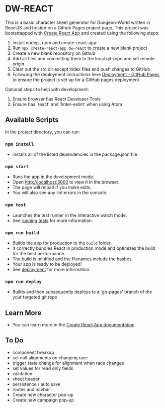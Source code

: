 # DW-REACT

This is a basic character sheet generator for Dungeon-World written in ReactJS and hosted on a Github Pages project page. This project was bootstrapped with [Create React App](https://github.com/facebook/create-react-app) and created using the following steps:
1. Install nodejs, npm and create-react-app
2. Run `npx create-react-app dw-react` to create a new blank project
3. Create a new blank repository on Github
4. Add all files and committing them to the local git-repo and set remote origin
5. Clear out the src dir except index files and push changes to GitHub
6. Following the deployment instructions here [Deployment - GitHub Pages](https://create-react-app.dev/docs/deployment/#github-pages) to ensure the project is set up for a GitHub pages deployment

Optional steps to help with development:
1. Ensure browser has React Developer Tools
2. Ensure has 'react' and 'linter-eslint' when using Atom

## Available Scripts

In the project directory, you can run:

### `npm install`

- installs all of the listed dependencies in the package.json file

### `npm start`

- Runs the app in the development mode.
- Open [http://localhost:3000](http://localhost:3000) to view it in the browser.
- The page will reload if you make edits.
- You will also see any lint errors in the console.

### `npm test`

- Launches the test runner in the interactive watch mode.
- See [running tests](https://facebook.github.io/create-react-app/docs/running-tests) for more information.

### `npm run build`

- Builds the app for production to the `build` folder.
- It correctly bundles React in production mode and optimizes the build for the best performance.
- The build is minified and the filenames include the hashes.
- Your app is ready to be deployed!
- See [deployment](https://facebook.github.io/create-react-app/docs/deployment) for more information.

### `npm run deploy`

- Builds and then subsequently deploys to a 'gh-pages' branch of the your targeted git repo

## Learn More

- You can learn more in the [Create React App documentation](https://facebook.github.io/create-react-app/docs/getting-started).

## To Do
- component breakup
- set null alignments on changing race
- trigger state change for alignment when race changes
- set values for read only fields
- validation
- sheet header
- persistence / auto save
- routes and navbar
- Create new character pop-up
- Create new campaign pop-up 

